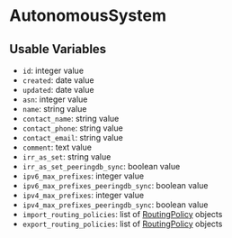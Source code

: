# AutonomousSystem

## Usable Variables

  * `id`: integer value
  * `created`: date value
  * `updated`: date value
  * `asn`: integer value
  * `name`: string value
  * `contact_name`: string value
  * `contact_phone`: string value
  * `contact_email`: string value
  * `comment`: text value
  * `irr_as_set`: string value
  * `irr_as_set_peeringdb_sync`: boolean value
  * `ipv6_max_prefixes`: integer value
  * `ipv6_max_prefixes_peeringdb_sync`: boolean value
  * `ipv4_max_prefixes`: integer value
  * `ipv4_max_prefixes_peeringdb_sync`: boolean value
  * `import_routing_policies`: list of [RoutingPolicy](routingpolicy.md) objects
  * `export_routing_policies`: list of [RoutingPolicy](routingpolicy.md) objects
